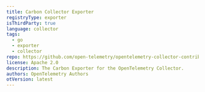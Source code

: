 ```yaml
---
title: Carbon Collector Exporter
registryType: exporter
isThirdParty: true
language: collector
tags:
  - go
  - exporter
  - collector
repo: https://github.com/open-telemetry/opentelemetry-collector-contrib/tree/main/exporter/carbonexporter
license: Apache 2.0
description: The Carbon Exporter for the OpenTelemetry Collector.
authors: OpenTelemetry Authors
otVersion: latest
---
```

